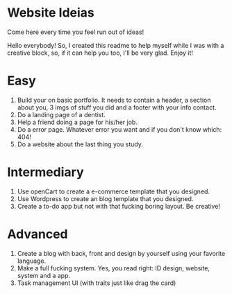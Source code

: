 # Website Ideias
Come here every time you feel run out of ideas!

Hello everybody! So, I created this readme to help myself while I was with a creative block, so, if it can help you too, I'll be very glad. Enjoy it!

# Easy

1. Build your on basic portfolio. It needs to contain a header, a section about you, 3 imgs of stuff you did and a footer with your info contact.
2. Do a landing page of a dentist.
3. Help a friend doing a page for his/her job.
4. Do a error page. Whatever error you want and if you don't know which: 404!
5. Do a website about the last thing you study.

# Intermediary

1. Use openCart to create a e-commerce template that you designed.
2. Use Wordpress to create an blog template that you designed.
3. Create a to-do app but not with that fucking boring layout. Be creative!

# Advanced

1. Create a blog with back, front and design by yourself using your favorite language.
2. Make a full fucking system. Yes, you read right: ID design, website, system and a app.
3. Task management UI (with traits just like drag the card)
